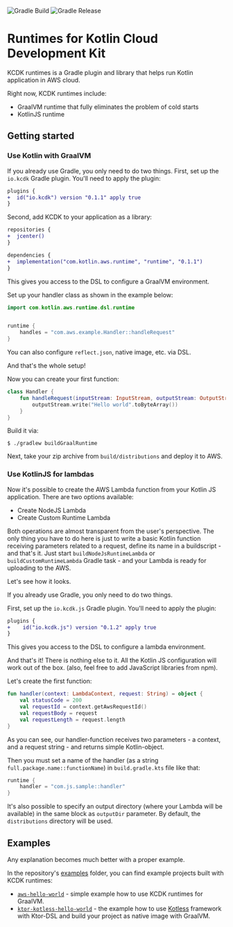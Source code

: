 ![Gradle Build](https://github.com/AlexanderPrendota/kotlin-aws-lambda-custom-runtimes/workflows/Gradle%20Build/badge.svg?branch=master)
![Gradle Release](https://github.com/AlexanderPrendota/kotlin-aws-lambda-custom-runtimes/workflows/Gradle%20Release/badge.svg)

# Runtimes for Kotlin Cloud Development Kit

KCDK runtimes is a Gradle plugin and library that helps run Kotlin application in AWS cloud.

Right now, KCDK  runtimes include:
* GraalVM runtime that fully eliminates the problem of cold starts
* KotlinJS runtime

## Getting started

### Use Kotlin with GraalVM

If you already use Gradle, you only need to do two things.
First, set up the `io.kcdk` Gradle plugin. You'll need to apply the plugin:

```diff
plugins {
+  id("io.kcdk") version "0.1.1" apply true
}
```

Second, add KCDK to your application as a library:

```diff
repositories {
+  jcenter()
}

dependencies {
+  implementation("com.kotlin.aws.runtime", "runtime", "0.1.1")
}
```

This gives you access to the DSL to configure a GraalVM environment.

Set up your handler class as shown in the example below:

```kotlin
import com.kotlin.aws.runtime.dsl.runtime


runtime {
    handles = "com.aws.example.Handler::handleRequest"
}
```
You can also configure `reflect.json`, native image, etc. via DSL.

And that's the whole setup!

Now you can create your first function:

```kotlin
class Handler {
    fun handleRequest(inputStream: InputStream, outputStream: OutputStream, context: Context) {
        outputStream.write("Hello world".toByteArray())
    }
}
```

Build it via:

```shell script
$ ./gradlew buildGraalRuntime
```

Next, take your zip archive from `build/distributions` and deploy it to AWS.


### Use KotlinJS for lambdas

Now it's possible to create the AWS Lambda function from your Kotlin JS application.
There are two options available:

+ Create NodeJS Lambda
+ Create Custom Runtime Lambda

Both operations are almost transparent from the user's perspective.
The only thing you have to do here is just to write a basic Kotlin function receiving parameters related to a request, define its name in a buildscript - and that's it.
Just start `buildNodeJsRuntimeLambda` or `buildCustomRuntimeLambda` Gradle task - and your Lambda is ready for uploading to the AWS.

Let's see how it looks.

If you already use Gradle, you only need to do two things.

First, set up the `io.kcdk.js` Gradle plugin. You'll need to apply the plugin:

```diff
plugins { 
+    id("io.kcdk.js") version "0.1.2" apply true
}
```

This gives you access to the DSL to configure a lambda environment.

And that's it! There is nothing else to it. All the Kotlin JS configuration will work out of the box. (also, feel free to add JavaScript libraries from npm).

Let's create the first function:

```kotlin
fun handler(context: LambdaContext, request: String) = object {
    val statusCode = 200
    val requestId = context.getAwsRequestId()
    val requestBody = request
    val requestLength = request.length
}
```

As you can see, our handler-function receives two parameters - a context, and a request string - and returns simple Kotlin-object.

Then you must set a name of the handler (as a string `full.package.name::functionName`) in `build.gradle.kts` file like that:

```gradle
runtime {
    handler = "com.js.sample::handler"
}
```

It's also possible to specify an output directory (where your Lambda will be available) in the same block as `outputDir` parameter. By default, the `distributions` directory will be used.

## Examples

Any explanation becomes much better with a proper example.

In the repository's [examples](https://github.com/AlexanderPrendota/kotlin-aws-lambda-custom-runtimes/tree/master/examples) folder, you can find example projects built with KCDK runtimes:

+ [`aws-hello-world`](https://github.com/AlexanderPrendota/kotlin-aws-lambda-custom-runtimes/tree/master/examples/aws-hello-world) - simple example how to use KCDK runtimes for GraalVM.
+ [`ktor-kotless-hello-world`](https://github.com/AlexanderPrendota/kotlin-aws-lambda-custom-runtimes/tree/master/examples/ktor-kotless-hello-world) - the example how to use [Kotless](https://github.com/JetBrains/kotless) framework with Ktor-DSL and build your project as native image with GraalVM. 
